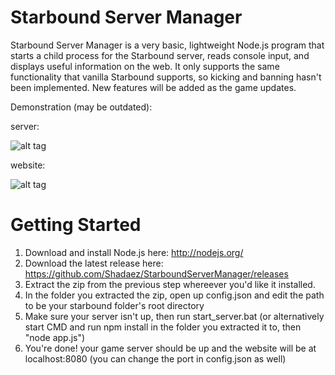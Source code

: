 Starbound Server Manager
======================

Starbound Server Manager is a very basic, lightweight Node.js program that starts a child process for the Starbound server, reads console input, and displays useful information on the web. It only supports the same functionality that vanilla Starbound supports, so kicking and banning hasn't been implemented. New features will be added as the game updates.

Demonstration (may be outdated):

server:

![alt tag](http://i.imgur.com/v9Zzlng.gif)

website:

![alt tag](http://i.imgur.com/x9C1pyL.gif)


Getting Started
===============

1. Download and install Node.js here: http://nodejs.org/
2. Download the latest release here: https://github.com/Shadaez/StarboundServerManager/releases 
3. Extract the zip from the previous step whereever you'd like it installed.
4. In the folder you extracted the zip, open up config.json and edit the path to be your starbound folder's root directory
5. Make sure your server isn't up, then run start_server.bat (or alternatively start CMD and run npm install in the folder you extracted it to, then "node app.js")
6. You're done! your game server should be up and the website will be at localhost:8080 (you can change the port in config.json as well)
